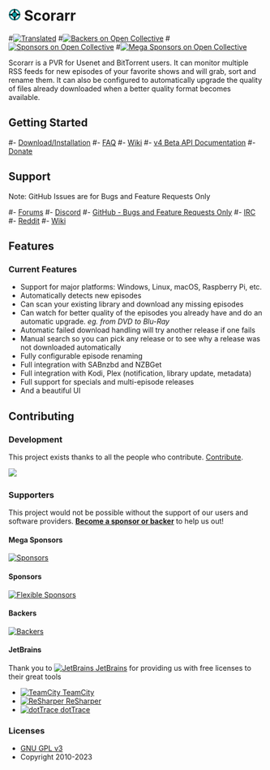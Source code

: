 # <img width="24px" src="./Logo/256.png" alt="Scorarr"></img> Scorarr 

#[![Translated](https://translate.servarr.com/widgets/servarr/-/sonarr/svg-badge.svg)](https://translate.servarr.com/engage/servarr/)
#[![Backers on Open Collective](https://opencollective.com/Sonarr/backers/badge.svg)](#backers)
#[![Sponsors on Open Collective](https://opencollective.com/Sonarr/sponsors/badge.svg)](#sponsors)
#[![Mega Sponsors on Open Collective](https://opencollective.com/Sonarr/megasponsors/badge.svg)](#mega-sponsors)

Scorarr is a PVR for Usenet and BitTorrent users. It can monitor multiple RSS feeds for new episodes of your favorite shows and will grab, sort and rename them. It can also be configured to automatically upgrade the quality of files already downloaded when a better quality format becomes available.

## Getting Started

#- [Download/Installation](https://sonarr.tv/#downloads-v3)
#- [FAQ](https://wiki.servarr.com/sonarr/faq)
#- [Wiki](https://wiki.servarr.com/Sonarr)
#- [v4 Beta API Documentation](https://sonarr.tv/docs/api)
#- [Donate](https://sonarr.tv/donate)

## Support

Note: GitHub Issues are for Bugs and Feature Requests Only

#- [Forums](https://forums.sonarr.tv/)
#- [Discord](https://discord.gg/M6BvZn5)
#- [GitHub - Bugs and Feature Requests Only](https://github.com/Sonarr/Sonarr/issues)
#- [IRC](https://web.libera.chat/?channels=#sonarr)
#- [Reddit](https://www.reddit.com/r/sonarr)
#- [Wiki](https://wiki.servarr.com/sonarr)

## Features

### Current Features

- Support for major platforms: Windows, Linux, macOS, Raspberry Pi, etc.
- Automatically detects new episodes
- Can scan your existing library and download any missing episodes
- Can watch for better quality of the episodes you already have and do an automatic upgrade. *eg. from DVD to Blu-Ray*
- Automatic failed download handling will try another release if one fails
- Manual search so you can pick any release or to see why a release was not downloaded automatically
- Fully configurable episode renaming
- Full integration with SABnzbd and NZBGet
- Full integration with Kodi, Plex (notification, library update, metadata)
- Full support for specials and multi-episode releases
- And a beautiful UI

## Contributing

### Development

This project exists thanks to all the people who contribute. [Contribute](CONTRIBUTING.md).

<a href="https://github.com/Sonarr/Sonarr/graphs/contributors"><img src="https://opencollective.com/Sonarr/contributors.svg?width=890&button=false" /></a>

### Supporters

This project would not be possible without the support of our users and software providers. 
[**Become a sponsor or backer**](https://opencollective.com/sonarr) to help us out!

#### Mega Sponsors

[![Sponsors](https://opencollective.com/sonarr/tiers/mega-sponsor.svg?width=890)](https://opencollective.com/sonarr/contribute/mega-sponsor-21443/checkout)

#### Sponsors

[![Flexible Sponsors](https://opencollective.com/sonarr/sponsors.svg?width=890)](https://opencollective.com/sonarr/contribute/sponsor-21457/checkout)

#### Backers

[![Backers](https://opencollective.com/sonarr/backers.svg?width=890)](https://opencollective.com/sonarr/contribute/backer-21442/checkout)

#### JetBrains

Thank you to [<img src="/Logo/Jetbrains/jetbrains.svg" alt="JetBrains" width="32"> JetBrains](http://www.jetbrains.com/) for providing us with free licenses to their great tools

* [<img src="/Logo/Jetbrains/teamcity.svg" alt="TeamCity" width="32"> TeamCity](http://www.jetbrains.com/teamcity/)
* [<img src="/Logo/Jetbrains/resharper.svg" alt="ReSharper" width="32"> ReSharper](http://www.jetbrains.com/resharper/)
* [<img src="/Logo/Jetbrains/dottrace.svg" alt="dotTrace" width="32"> dotTrace](http://www.jetbrains.com/dottrace/)

### Licenses

- [GNU GPL v3](http://www.gnu.org/licenses/gpl.html)	
- Copyright 2010-2023
